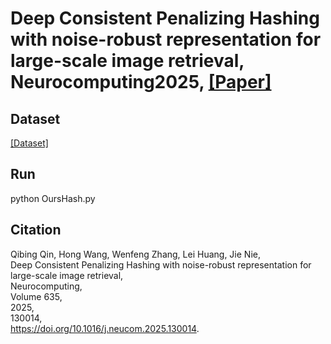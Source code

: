 # Deep Consistent Penalizing Hashing with noise-robust representation for large-scale image retrieval, Neurocomputing2025, [[Paper]](https://doi.org/10.1016/j.neucom.2025.130014)

## Dataset

[[Dataset]](https://github.com/shivram1987/VisionTransformerHashing)

## Run

python OursHash.py

## Citation

Qibing Qin, Hong Wang, Wenfeng Zhang, Lei Huang, Jie Nie,  
Deep Consistent Penalizing Hashing with noise-robust representation for large-scale image retrieval,  
Neurocomputing,  
Volume 635,  
2025,  
130014,   
https://doi.org/10.1016/j.neucom.2025.130014.
